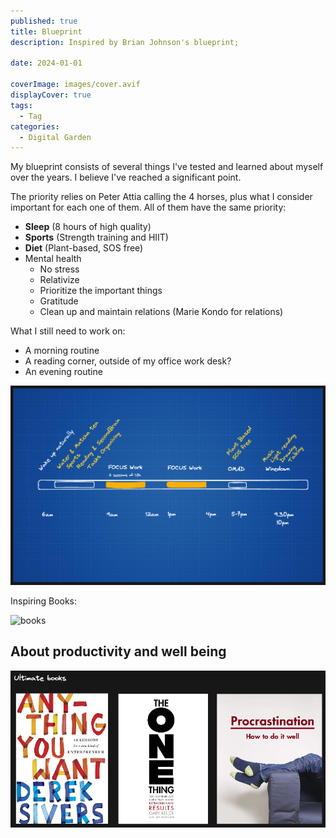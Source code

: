 ```yaml
---
published: true
title: Blueprint
description: Inspired by Brian Johnson's blueprint;

date: 2024-01-01

coverImage: images/cover.avif
displayCover: true
tags:
  - Tag
categories:
  - Digital Garden
---
```



My blueprint consists of several things I've tested and learned about myself over the years. I believe I've reached a significant point.

The priority relies on Peter Attia calling the 4 horses, plus what I consider important for each one of them. All of them have the same priority:

- **Sleep** (8 hours of high quality)
- **Sports** (Strength training and HIIT)
- **Diet** (Plant-based, SOS free)
- Mental health
  - No stress
  - Relativize
  - Prioritize the important things
  - Gratitude
  - Clean up and maintain relations (Marie Kondo for relations)

What I still need to work on:
- A morning routine
- A reading corner, outside of my office work desk?
- An evening routine


![books](./images/blueprint.excalidraw.png)


Inspiring Books:

![books](./images/books.excalidraw.png)



## About productivity and well being

![books](./images/mindset.excalidraw.png)